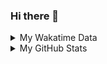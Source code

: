 ### Hi there 👋

<!--
**cdfmlr/cdfmlr** is a ✨ _special_ ✨ repository because its `README.md` (this file) appears on your GitHub profile.

Here are some ideas to get you started:

- 🔭 I’m currently working on ...
- 🌱 I’m currently learning ...
- 👯 I’m looking to collaborate on ...
- 🤔 I’m looking for help with ...
- 💬 Ask me about ...
- 📫 How to reach me: ...
- 😄 Pronouns: ...
- ⚡ Fun fact: ...
-->

<details>

<summary>My Wakatime Data</summary>

<!--START_SECTION:waka-->
![Lines of code](https://img.shields.io/badge/From%20Hello%20World%20I%27ve%20Written-7.1%20million%20lines%20of%20code-blue)

**🐱 My GitHub Data** 

> 📦 618.3 kB Used in GitHub's Storage 
 > 
> 🏆 337 Contributions in the Year 2023
 > 
> 🚫 Not Opted to Hire
 > 
> 📜 69 Public Repositories 
 > 
> 🔑 17 Private Repositories 
 > 
**I'm an Early 🐤** 

```text
🌞 Morning                1144 commits        ██████░░░░░░░░░░░░░░░░░░░   24.78 % 
🌆 Daytime                1933 commits        ██████████░░░░░░░░░░░░░░░   41.88 % 
🌃 Evening                1478 commits        ████████░░░░░░░░░░░░░░░░░   32.02 % 
🌙 Night                  61 commits          ░░░░░░░░░░░░░░░░░░░░░░░░░   01.32 % 
```
📅 **I'm Most Productive on Wednesday** 

```text
Monday                   567 commits         ███░░░░░░░░░░░░░░░░░░░░░░   12.28 % 
Tuesday                  766 commits         ████░░░░░░░░░░░░░░░░░░░░░   16.59 % 
Wednesday                793 commits         ████░░░░░░░░░░░░░░░░░░░░░   17.18 % 
Thursday                 635 commits         ███░░░░░░░░░░░░░░░░░░░░░░   13.76 % 
Friday                   682 commits         ████░░░░░░░░░░░░░░░░░░░░░   14.77 % 
Saturday                 619 commits         ███░░░░░░░░░░░░░░░░░░░░░░   13.41 % 
Sunday                   554 commits         ███░░░░░░░░░░░░░░░░░░░░░░   12.00 % 
```


**I Mostly Code in Go** 

```text
Go                       22 repos            ███████░░░░░░░░░░░░░░░░░░   29.73 % 
Python                   16 repos            █████░░░░░░░░░░░░░░░░░░░░   21.62 % 
Vue                      5 repos             ██░░░░░░░░░░░░░░░░░░░░░░░   06.76 % 
HTML                     3 repos             █░░░░░░░░░░░░░░░░░░░░░░░░   04.05 % 
Lua                      1 repo              ░░░░░░░░░░░░░░░░░░░░░░░░░   01.35 % 
```




 Last Updated on 16/03/2023 01:35:14 UTC
<!--END_SECTION:waka-->

</details>

<details>
 
 <summary>My GitHub Stats</summary>

[![CDFMLR's github stats](https://github-readme-stats.vercel.app/api?username=cdfmlr&count_private=true&show_icons=true)](https://github.com/anuraghazra/github-readme-stats)

</details>
